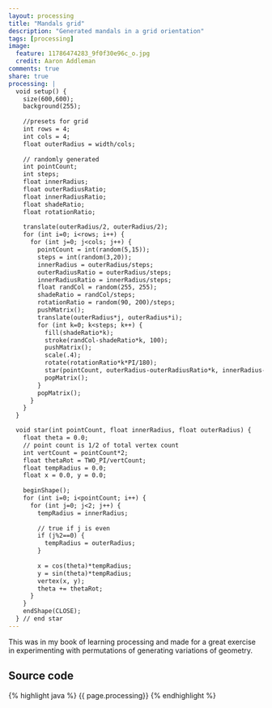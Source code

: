 ```yaml
---
layout: processing
title: "Mandals grid"
description: "Generated mandals in a grid orientation"
tags: [processing]
image:
  feature: 11786474283_9f0f30e96c_o.jpg
  credit: Aaron Addleman
comments: true
share: true
processing: |
  void setup() {
    size(600,600);
    background(255);
    
    //presets for grid
    int rows = 4;
    int cols = 4;
    float outerRadius = width/cols;
    
    // randomly generated
    int pointCount;
    int steps;
    float innerRadius;
    float outerRadiusRatio;
    float innerRadiusRatio;
    float shadeRatio;
    float rotationRatio;
    
    translate(outerRadius/2, outerRadius/2);
    for (int i=0; i<rows; i++) {
      for (int j=0; j<cols; j++) {
        pointCount = int(random(5,15));
        steps = int(random(3,20));
        innerRadius = outerRadius/steps;
        outerRadiusRatio = outerRadius/steps;
        innerRadiusRatio = innerRadius/steps;
        float randCol = random(255, 255);
        shadeRatio = randCol/steps;
        rotationRatio = random(90, 200)/steps;
        pushMatrix();
        translate(outerRadius*j, outerRadius*i);
        for (int k=0; k<steps; k++) {
          fill(shadeRatio*k);
          stroke(randCol-shadeRatio*k, 100);
          pushMatrix();
          scale(.4);
          rotate(rotationRatio*k*PI/180);
          star(pointCount, outerRadius-outerRadiusRatio*k, innerRadius-innerRadiusRatio*k);
          popMatrix();
        }
        popMatrix();
      }
    }
  }

  void star(int pointCount, float innerRadius, float outerRadius) {
    float theta = 0.0;
    // point count is 1/2 of total vertex count
    int vertCount = pointCount*2;
    float thetaRot = TWO_PI/vertCount;
    float tempRadius = 0.0;
    float x = 0.0, y = 0.0;
    
    beginShape();
    for (int i=0; i<pointCount; i++) {
      for (int j=0; j<2; j++) {
        tempRadius = innerRadius;
        
        // true if j is even
        if (j%2==0) {
          tempRadius = outerRadius;
        }
        
        x = cos(theta)*tempRadius;
        y = sin(theta)*tempRadius;
        vertex(x, y);
        theta += thetaRot;
      }
    }
    endShape(CLOSE);
  } // end star
---
```


This was in my book of learning processing and made for a great exercise in experimenting with permutations of generating variations of geometry.

<script type="application/processing" data-processing-target="pjs">
{{ page.processing }}
</script>

<canvas id="pjs"> </canvas>

## Source code

{% highlight java %}
{{ page.processing}}
{% endhighlight %}